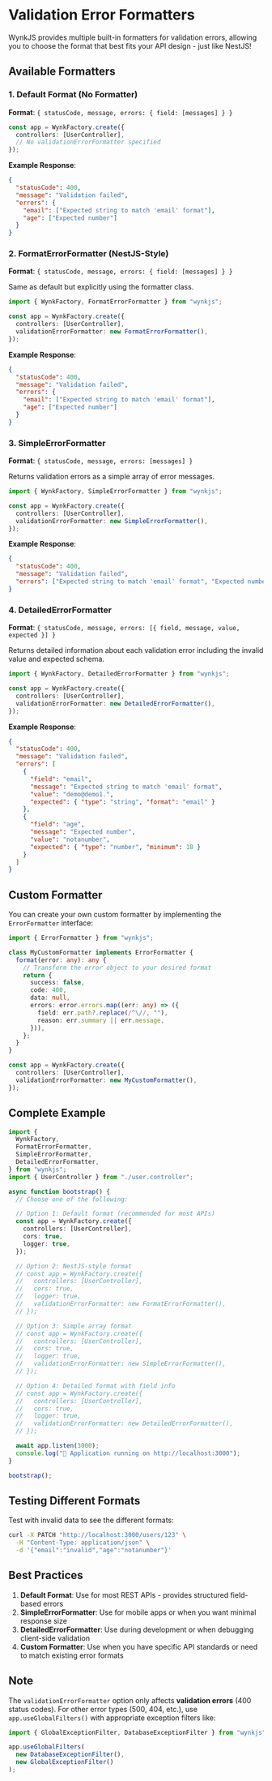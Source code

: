 # Validation Error Formatters

WynkJS provides multiple built-in formatters for validation errors, allowing you to choose the format that best fits your API design - just like NestJS!

## Available Formatters

### 1. Default Format (No Formatter)

**Format**: `{ statusCode, message, errors: { field: [messages] } }`

```typescript
const app = WynkFactory.create({
  controllers: [UserController],
  // No validationErrorFormatter specified
});
```

**Example Response**:

```json
{
  "statusCode": 400,
  "message": "Validation failed",
  "errors": {
    "email": ["Expected string to match 'email' format"],
    "age": ["Expected number"]
  }
}
```

### 2. FormatErrorFormatter (NestJS-Style)

**Format**: `{ statusCode, message, errors: { field: [messages] } }`

Same as default but explicitly using the formatter class.

```typescript
import { WynkFactory, FormatErrorFormatter } from "wynkjs";

const app = WynkFactory.create({
  controllers: [UserController],
  validationErrorFormatter: new FormatErrorFormatter(),
});
```

**Example Response**:

```json
{
  "statusCode": 400,
  "message": "Validation failed",
  "errors": {
    "email": ["Expected string to match 'email' format"],
    "age": ["Expected number"]
  }
}
```

### 3. SimpleErrorFormatter

**Format**: `{ statusCode, message, errors: [messages] }`

Returns validation errors as a simple array of error messages.

```typescript
import { WynkFactory, SimpleErrorFormatter } from "wynkjs";

const app = WynkFactory.create({
  controllers: [UserController],
  validationErrorFormatter: new SimpleErrorFormatter(),
});
```

**Example Response**:

```json
{
  "statusCode": 400,
  "message": "Validation failed",
  "errors": ["Expected string to match 'email' format", "Expected number"]
}
```

### 4. DetailedErrorFormatter

**Format**: `{ statusCode, message, errors: [{ field, message, value, expected }] }`

Returns detailed information about each validation error including the invalid value and expected schema.

```typescript
import { WynkFactory, DetailedErrorFormatter } from "wynkjs";

const app = WynkFactory.create({
  controllers: [UserController],
  validationErrorFormatter: new DetailedErrorFormatter(),
});
```

**Example Response**:

```json
{
  "statusCode": 400,
  "message": "Validation failed",
  "errors": [
    {
      "field": "email",
      "message": "Expected string to match 'email' format",
      "value": "demo@demo1.",
      "expected": { "type": "string", "format": "email" }
    },
    {
      "field": "age",
      "message": "Expected number",
      "value": "notanumber",
      "expected": { "type": "number", "minimum": 18 }
    }
  ]
}
```

## Custom Formatter

You can create your own custom formatter by implementing the `ErrorFormatter` interface:

```typescript
import { ErrorFormatter } from "wynkjs";

class MyCustomFormatter implements ErrorFormatter {
  format(error: any): any {
    // Transform the error object to your desired format
    return {
      success: false,
      code: 400,
      data: null,
      errors: error.errors.map((err: any) => ({
        field: err.path?.replace(/^\//, ""),
        reason: err.summary || err.message,
      })),
    };
  }
}

const app = WynkFactory.create({
  controllers: [UserController],
  validationErrorFormatter: new MyCustomFormatter(),
});
```

## Complete Example

```typescript
import {
  WynkFactory,
  FormatErrorFormatter,
  SimpleErrorFormatter,
  DetailedErrorFormatter,
} from "wynkjs";
import { UserController } from "./user.controller";

async function bootstrap() {
  // Choose one of the following:

  // Option 1: Default format (recommended for most APIs)
  const app = WynkFactory.create({
    controllers: [UserController],
    cors: true,
    logger: true,
  });

  // Option 2: NestJS-style format
  // const app = WynkFactory.create({
  //   controllers: [UserController],
  //   cors: true,
  //   logger: true,
  //   validationErrorFormatter: new FormatErrorFormatter(),
  // });

  // Option 3: Simple array format
  // const app = WynkFactory.create({
  //   controllers: [UserController],
  //   cors: true,
  //   logger: true,
  //   validationErrorFormatter: new SimpleErrorFormatter(),
  // });

  // Option 4: Detailed format with field info
  // const app = WynkFactory.create({
  //   controllers: [UserController],
  //   cors: true,
  //   logger: true,
  //   validationErrorFormatter: new DetailedErrorFormatter(),
  // });

  await app.listen(3000);
  console.log("🎉 Application running on http://localhost:3000");
}

bootstrap();
```

## Testing Different Formats

Test with invalid data to see the different formats:

```bash
curl -X PATCH "http://localhost:3000/users/123" \
  -H "Content-Type: application/json" \
  -d '{"email":"invalid","age":"notanumber"}'
```

## Best Practices

1. **Default Format**: Use for most REST APIs - provides structured field-based errors
2. **SimpleErrorFormatter**: Use for mobile apps or when you want minimal response size
3. **DetailedErrorFormatter**: Use during development or when debugging client-side validation
4. **Custom Formatter**: Use when you have specific API standards or need to match existing error formats

## Note

The `validationErrorFormatter` option only affects **validation errors** (400 status codes). For other error types (500, 404, etc.), use `app.useGlobalFilters()` with appropriate exception filters like:

```typescript
import { GlobalExceptionFilter, DatabaseExceptionFilter } from "wynkjs";

app.useGlobalFilters(
  new DatabaseExceptionFilter(),
  new GlobalExceptionFilter()
);
```
